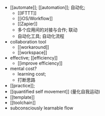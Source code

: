 - [[automate]]; [[automation]]; 自动化;
    - [[IFTTT]]
    - [[iOS/Workflow]]
    - [[Zapier]]
    - 多个应用间的对接与合作; 联动
    - 自动化工具; 自动化流程
- collaboration tool
    - [[workaround]]
    - [[workspace]]
- effective; [[efficiency]]
    - [[improve efficiency]]
- mental cost?
    - learning cost;
    - 打断思路
- [[practice]]; 
- [[quantified self movement]] (量化自我运动)
- [[template]]
- [[toolchain]]
- subconsciously learnable flow
